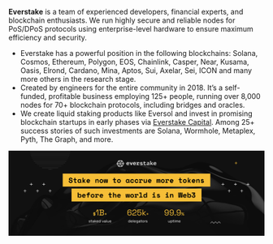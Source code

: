**Everstake** is a team of experienced developers, financial experts, and blockchain enthusiasts. We run highly secure and reliable nodes for PoS/DPoS protocols using enterprise-level hardware to ensure maximum efficiency and security.  
- Everstake has a powerful position in the following blockchains: Solana, Cosmos, Ethereum, Polygon, EOS, Chainlink, Casper, Near, Kusama, Oasis, Elrond, Cardano, Mina, Aptos, Sui, Axelar, Sei, ICON and many more others in the research stage. 
- Created by engineers for the entire community in 2018. It’s a self-funded, profitable business employing 125+ people, running over 8,000 nodes for 70+ blockchain protocols, including bridges and oracles.
- We create liquid staking products like Eversol and invest in promising blockchain startups in early phases via [Everstake Capital](https://everstake.capital). Among 25+ success stories of such investments are Solana, Wormhole, Metaplex, Pyth, The Graph, and more.

![image](img/everstake-overview.jpeg)
